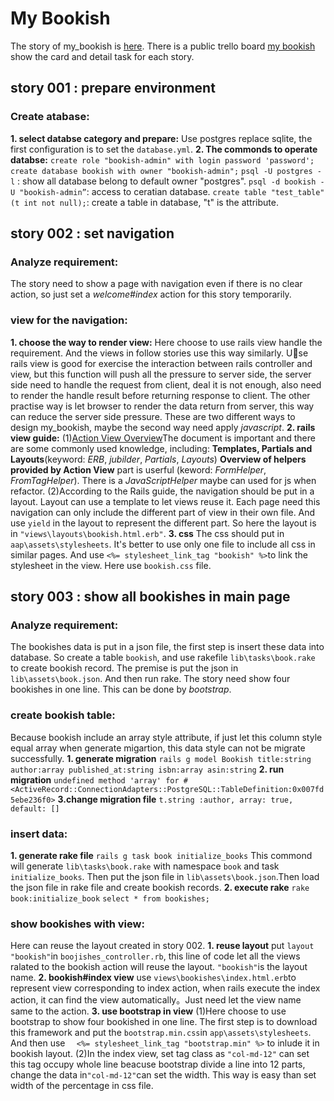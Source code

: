 # My Bookish

The story of my_bookish is [here](https://github.com/yauralee/bookish).
There is a public trello board [my bookish](https://trello.com/b/SkJG2L6q/my-bookish) show the card and detail task for each story.

## story 001 : prepare environment
###  Create atabase:
 **1. select databse category and prepare:**
     Use postgres replace sqlite, the first configuration is to set the `database.yml`.
 **2. The commonds to operate databse:**
  `create role "bookish-admin" with login password 'password';`
  `create database bookish with owner "bookish-admin";`
  `psql -U postgres -l` : show all database belong to default owner "postgres".
  `psql -d bookish -U "bookish-admin”`: access to ceratian database.
  `create table "test_table"(t int not null);`: create a table in database, "t" is the attribute.

## story 002 : set navigation

### Analyze requirement:
The story need to show a page with navigation even if there is no clear action, so just set a _welcome#index_ action for this story temporarily.

### view for the navigation:

  **1. choose the way to render view:**
  Here choose to use rails view handle the requirement. And the views in follow stories use this way similarly. Use rails view is good for exercise the interaction between rails controller and view, but this function will push all the pressure to server side, the server side need to handle the request from client, deal it is not enough, also need to render the handle result before returning response to client.
  The other practise way is let browser to render the data return from server, this way can reduce the server side pressure. These are two different ways to design my_bookish, maybe the second way need apply _javascript_.
  **2. rails view guide:**
  (1)[Action View Overview](http://guides.rubyonrails.org/action_view_overview.html)The document is important and there are some commonly used knowledge, including:
     **Templates, Partials and Layouts**(keyword: _ERB_, _jubilder_, _Partials_, _Layouts_)
     **Overview of helpers provided by Action View** part is userful (keword: _FormHelper_, _FromTagHelper_). There is a _JavaScriptHelper_ maybe can used for js when refactor.
  (2)According to the Rails guide, the navigation should be put in a layout. Layout can use a template to let views reuse it. Each page need this navigation can only include the different part of view in their own file. And use `yield` in the layout to represent the different part. So here the layout is in `"views\layouts\bookish.html.erb"`.
  **3. css**
  The css should put in `aap\assets\stylesheets`. It's better to use only one file to include all css in similar pages. And use `<%= stylesheet_link_tag "bookish" %>`to link the stylesheet in the view. Here use `bookish.css` file.

## story 003 : show all bookishes in main page

### Analyze requirement:
The bookishes data is put in a json file, the first step is insert these data into database. So create a table `bookish`, and use rakefile `lib\tasks\book.rake` to create bookish record. The premise is put the json in `lib\assets\book.json`. And then run rake.
The story need show four bookishes in one line. This can be done by _bootstrap_.

### create bookish table:
Because bookish include an array style attribute, if just let this column style equal array when generate migartion, this data style can not be migrate successfully.
 **1. generate migration**
`rails g model Bookish title:string author:array published_at:string isbn:array asin:string`
**2. run migration**
`undefined method 'array' for #<ActiveRecord::ConnectionAdapters::PostgreSQL::TableDefinition:0x007fd5ebe236f0>`
**3.change migration file**
`t.string :author, array: true, default: []`

### insert data:
**1. generate rake file**
`rails g task book initialize_books`
This commond will generate `lib\tasks\book.rake` with namespace `book` and task `initialize_books`. Then put the json file in `lib\assets\book.json`.Then load the json file in rake file and create bookish records.
**2. execute rake**
`rake book:initialize_book`
`select * from bookishes;`

### show bookishes with view:
Here can reuse the layout created in story 002.
**1. reuse layout**
put `layout "bookish"`in `boojishes_controller.rb`, this line of code let all the views ralated to the bookish action will reuse the layout. `"bookish"`is the layout name.
**2. bookish#index view**
use `views\bookishes\index.html.erb`to represent view corresponding to index action, when rails execute the index action, it can find the view automatically。Just need let the view name same to the action.
**3. use bootstrap in view**
(1)Here choose to use bootstrap to show four bookished in one line. The first step is to download this framework and put the `bootstrap.min.css`in `app\assets\stylesheets`. And then use `  <%= stylesheet_link_tag "bootstrap.min" %>` to inlude it in bookish layout.
(2)In the index view, set tag class as `"col-md-12"` can set this tag occupy whole line beacuse bootstrap divide a line into 12 parts, change the data in`"col-md-12"`can set the width. This way is easy than set width of the percentage in css file.



